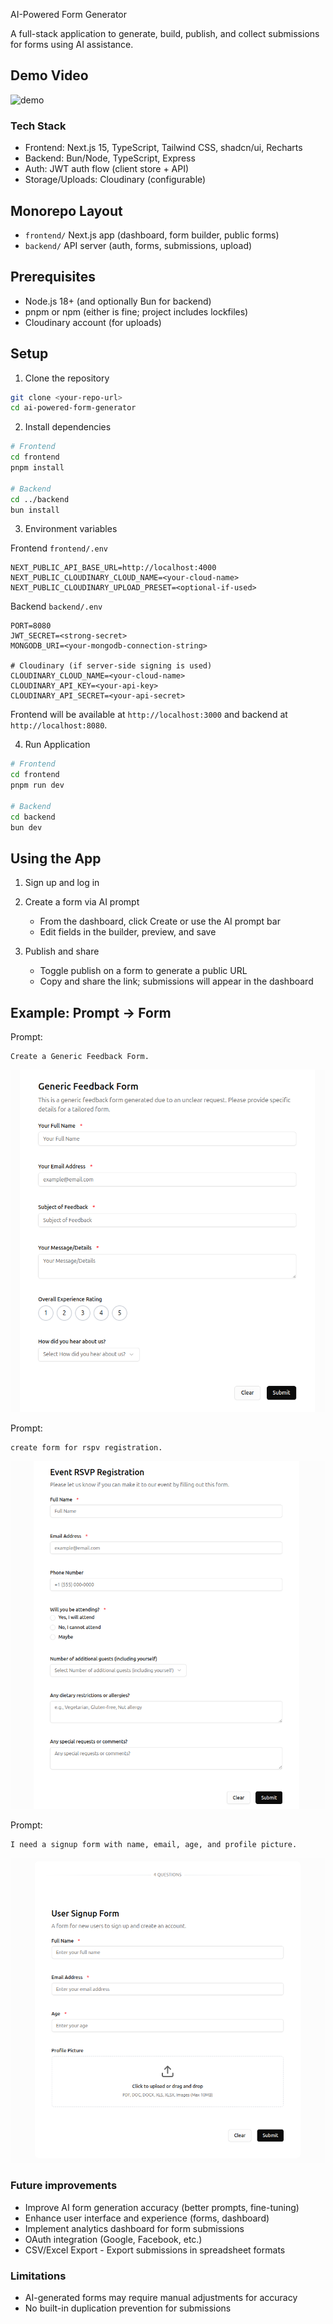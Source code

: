 AI-Powered Form Generator

A full-stack application to generate, build, publish, and collect submissions for forms using AI assistance.

## Demo Video
![demo]([assets/AI%20Form%20Builder.mp4](https://github.com/user-attachments/assets/a2a804a1-ef37-4e73-bf58-8cf289511be3))


### Tech Stack
- Frontend: Next.js 15, TypeScript, Tailwind CSS, shadcn/ui, Recharts
- Backend: Bun/Node, TypeScript, Express
- Auth: JWT auth flow (client store + API)
- Storage/Uploads: Cloudinary (configurable)



## Monorepo Layout

- `frontend/` Next.js app (dashboard, form builder, public forms)
- `backend/` API server (auth, forms, submissions, upload)



## Prerequisites
- Node.js 18+ (and optionally Bun for backend)
- pnpm or npm (either is fine; project includes lockfiles)
- Cloudinary account (for uploads)



## Setup

1) Clone the repository
```bash
git clone <your-repo-url>
cd ai-powered-form-generator
```

2) Install dependencies
```bash
# Frontend
cd frontend
pnpm install

# Backend
cd ../backend
bun install
```

3) Environment variables

Frontend `frontend/.env`
```
NEXT_PUBLIC_API_BASE_URL=http://localhost:4000
NEXT_PUBLIC_CLOUDINARY_CLOUD_NAME=<your-cloud-name>
NEXT_PUBLIC_CLOUDINARY_UPLOAD_PRESET=<optional-if-used>
```

Backend `backend/.env`
```
PORT=8080
JWT_SECRET=<strong-secret>
MONGODB_URI=<your-mongodb-connection-string>

# Cloudinary (if server-side signing is used)
CLOUDINARY_CLOUD_NAME=<your-cloud-name>
CLOUDINARY_API_KEY=<your-api-key>
CLOUDINARY_API_SECRET=<your-api-secret>
```

Frontend will be available at `http://localhost:3000` and backend at `http://localhost:8080`.


4) Run Application
```bash
# Frontend
cd frontend
pnpm run dev

# Backend
cd backend
bun dev
```




## Using the App

1) Sign up and log in

2) Create a form via AI prompt
   - From the dashboard, click Create or use the AI prompt bar
   - Edit fields in the builder, preview, and save

3) Publish and share
   - Toggle publish on a form to generate a public URL
   - Copy and share the link; submissions will appear in the dashboard



## Example: Prompt → Form

Prompt:
```
Create a Generic Feedback Form.
```
![alt text](assets/image.png)

Prompt:
```
create form for rspv registration.
```
![alt text](assets/image-1.png)

Prompt:
```
I need a signup form with name, email, age, and profile picture.
```
![alt text](assets/image-2.png)



### Future improvements
- Improve AI form generation accuracy (better prompts, fine-tuning)
- Enhance user interface and experience (forms, dashboard)
- Implement analytics dashboard for form submissions
- OAuth integration (Google, Facebook, etc.)
- CSV/Excel Export - Export submissions in spreadsheet formats

### Limitations
- AI-generated forms may require manual adjustments for accuracy
- No built-in duplication prevention for submissions
